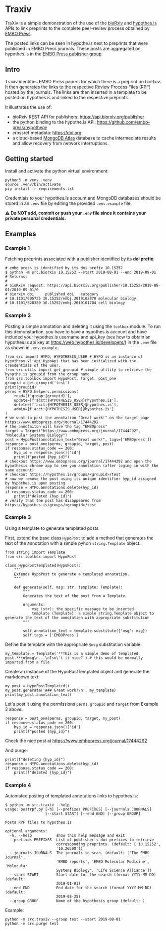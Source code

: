 # Traxiv

TraXiv is a simple demonstration of the use of the [bioRxiv](https://biorxiv.org) and [hypothes.is](https://web.hypothes.is) APIs to link preprints to the complete peer-review process obtained by [EMBO Press](https://embopress.org).

The posted links can be seen in hypothe.is next to preprints that were published in EMBO Press journals. These posts are aggregated on hypothes.is in the [EMBO Press publisher group](https://hypothes.is/groups/jKiXiKya/embo-press).

## Intro

Traxiv identifies EMBO Press papers for which there is a preprint on bioRxiv. It then generates the links to the respective Review Process Files (RPF) hosted by the journals. The links are then inserted in a template to be posted on hypothes.is and linked to the respective preprints.

It illustrates the use of:
 
- bioRxiv REST API for publishers: https://api.biorxiv.org/publisher
- the python binding to the hypothe.is API: https://github.com/embo-press/hypothepy
- crossref metadata: https://doi.org
- a cloud-based [MongoDB Atlas](https://www.mongodb.com/cloud/atlas) database to cache intermediate results and allow recovery from network interruptions.

## Getting started

Install and activate the python virtual environment:

    python3 -m venv .venv
    source .venv/bin/activate
    pip install -r requirements.txt

Credentials to your hypothes.is account and MongoDB databases should be stored in an `.env` file by editing the provided `.env.example` file. 

**⚠️ Do NOT add, commit or push your `.env` file since it contains your private personal credentials.**

## Examples


### Example 1

Fetching preprints associated with a publisher identified by its **doi prefix**:

```
# embo press is identified by its doi prefix 10.15252
$ python -m src.biorxiv 10.15252 --start 2019-08-01 --end 2019-09-01
# Returns: 
#
# bioRxiv request: https://api.biorxiv.org/publisher/10.15252/2019-08-01/2019-09-01/0
# biorxiv_doi     published_doi   category
# 10.1101/605725 10.15252/embj.2019102870 molecular biology
# 10.1101/528380 10.15252/embj.2019101704 cell biology
```

### Example 2

Posting a simple annotation and deleting it using the `toolbox` module. To run this demonstartion, you have to have a hypothes.is account and have included your hypothes.is username and api_key (see how to obtain an hypothes.is api key at https://web.hypothes.is/developers/) in the `.env` file as shown in `.env.example`.

```
from src import HYPO, HYPOTHESIS_USER # HYPO is an instance of hypothepy.v1.api.HypoApi that has been initialized with the crendentials of the user.
from src.utils import get_groupid # simple utility to retrieve the hyopthe.is groupid from the group name
from src.toolbox import HypoPost, Target, post_one
groupid = get_groupid('test')
print(groupid)
perms = HYPO.helpers.permissions(
    read=[f'group:{groupid}'],
    update=[f'acct:{HYPOTHESIS_USER}@hypothes.is'],
    delete=[f'acct:{HYPOTHESIS_USER}@hypothes.is'],
    admin=[f'acct:{HYPOTHESIS_USER}@hypothes.is']
)
# we want to post the annotation "Great work!" on the target page https://www.embopress.org/journal/17444292
# the annotaiton will have the tag "EMBOpress"
target = Target("https://www.embopress.org/journal/17444292", "Molecular Systems Biology")
post = HypoPost(annotation_text="Great work!", tags=['EMBOpress'])
response = post_one(perms, groupid, target, post)
if response.status_code == 200:
    hyp_id = response.json()['id']
    print(f"posted {hyp_id}")
# checkout https://www.embopress.org/journal/17444292 and open the hypothesis chrome app to see you annotation (after loging in with the same account)
# checkout https://hypothes.is/groups/<groupid>/test
# now we remove the post using its unique identifier hyp_id assigned by hypothes.is upon posting
response = HYPO.annotations.delete(hyp_id)
if response.status_code == 200:
    print(f"deleted {hyp_id}")
# verify that the post has disappeared from https://hypothes.is/groups/<groupid>/test
```

### Example 3

Using a template to generate templated posts.

First, extend the base class `HypoPost` to add a method that generates the text of the annotation with a simple pyhon `string.Template` object.

```
from string import Template
from src.toolbox import HypoPost

class HypoPostTemplated(HypoPost):
    """
    Extends HypoPost to generate a templated annotation.
    """

    def generate(self, msg: str, template: Template):
        """
        Generates the text of the post from a Template.
        
        Arguments:
            msg (str): the specific message to be inserted.
            template (Template): a simple string.Template object to generate the text of the annotation with appropriate substitution
        """

        self.annotation_text = template.substitute({'msg': msg})
        self.tags = ['EMBOPress']
```

Define the template with the appropriate `$msg` substitution variable:

    my_template = Template('**This is a simple demo of templated post.**\n$msg\n---\nIsn\'t it nice?') # this would be normally imported from a file

Create an instance of the HypoPostTemplated object and generate the markdoown text:

    my_post = HypoPostTemplated()
    my_post.generate('### Great work!\n', my_template)
    print(my_post.annotation_text)

Let's post it using the permissions `perms`, `groupid` and `target` from Example 2 above.

    response = post_one(perms, groupid, target, my_post)
    if response.status_code == 200:
        hyp_id = response.json()['id']
        print(f"posted {hyp_id}")

Check the nice post at https://www.embopress.org/journal/17444292 

And purge:

    print(f"deleting {hyp_id}")
    response = HYPO.annotations.delete(hyp_id)
    if response.status_code == 200:
        print(f"deleted {hyp_id}")

### Example 4

Automated posting of templated annotations links to hypothes.is:

```
$ python -m src.traxiv --help
usage: postrpf.py [-h] [--prefixes PREFIXES] [--journals JOURNALS]
                  [--start START] [--end END] [--group GROUP]

Posts RPF files to hypothes.is

optional arguments:
  -h, --help           show this help message and exit
  --prefixes PREFIXES  List of publisher's doi prefixes to retrieve
                       corresponding preprints. (default: ['10.15252',
                       '10.26508'])
  --journals JOURNALS  The journals to scan. (default: ['The EMBO Journal',
                       'EMBO reports', 'EMBO Molecular Medicine', 'Molecular
                       Systems Biology', 'Life Science Alliance'])
  --start START        Start date for the search (format YYYY-MM-DD) (default:
                       2019-01-01)
  --end END            End date for the search (format YYYY-MM-DD) (default:
                       2019-08-25)
  --group GROUP        Name of the hypothesis group (default: )
```

Example:

    python -m src.traxiv --group test --start 2019-08-01 
    python -m src.purge test
